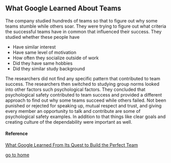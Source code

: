 ## What Google Learned About Teams
 The company studied hundreds of teams so that to figure out why some teams stumble while others soar. They were trying to figure out what criteria the successful teams have in common that influenced their success. 
 They studied whether these people have
 -  Have similar interest
 -  Have same level of motivation 
 -  How often they socialize outside of work
 - Did they have same hobbies
 - Did they similar study background

The researchers did not find any specific pattern that contributed to team success.
The researchers then switched to studying group norms looked into other factors such psychological factors. They concluded that psychological safety contributed to team success and provided a different approach to find out why some teams succeed while others failed. Not been punished or rejected for speaking up, mutual respect and trust, and giving every member an opportunity to talk and contribute are some of psychological safety examples. In addition to that things like clear goals and creating culture of the dependability were important as well.


#### Reference
[What Google Learned From Its Quest to Build the Perfect Team](https://www.nytimes.com/2016/02/28/magazine/what-google-learned-from-its-quest-to-build-the-perfect-team.html)

[go to home](README.md)
